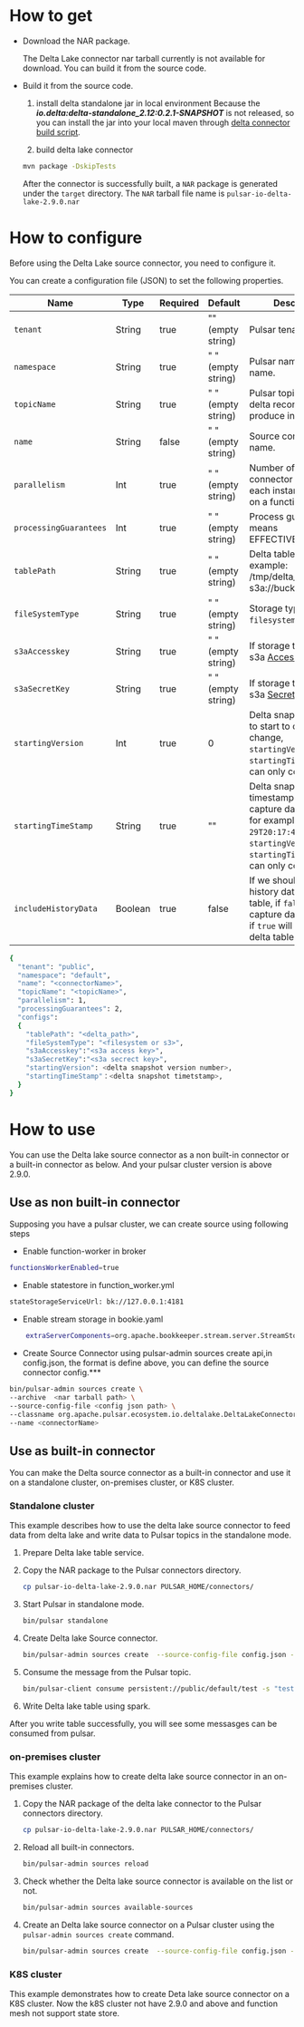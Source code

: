 # How to get 
- Download the NAR package.
   
  The Delta Lake connector nar tarball currently is not available for download. You can build it from the source code.
  
- Build it from the source code. 
  1. install delta standalone jar in local environment
Because the ***io.delta:delta-standalone_2.12:0.2.1-SNAPSHOT*** is not released, so you can install the jar into your local
maven through [delta connector build script](https://github.com/delta-io/connectors/blob/6b468dabcbea5e24a8f81887d2f6e855b2b63ed5/build.sbt#L376).
  
  2. build delta lake connector
    ```bash
    mvn package -DskipTests
    ```

    After the connector is successfully built, a `NAR` package is generated under the `target` directory. 
    The `NAR` tarball file name is `pulsar-io-delta-lake-2.9.0.nar` 

# How to configure
Before using the Delta Lake source connector, you need to configure it.

You can create a configuration file (JSON) to set the following properties.

| Name | Type|Required | Default | Description
|------|----------|----------|---------|-------------|
| `tenant` |String| true | "" (empty string) | Pulsar tenant name. |
| `namespace` | String| true | " " (empty string) | Pulsar namespace name. |
| `topicName` | String|true | " " (empty string) | Pulsar topic name, the delta record will produce into this topic. |
| `name` | String|false | " " (empty string) | Source connector name. |
| `parallelism` | Int|true | " " (empty string) | Number of source connector instances, each instance will run on a function worker. |
| `processingGuarantees` | Int|true | " " (empty string) | Process gurantees. 2 means EFFECTIVE_ONCE |
| `tablePath` | String|true | " " (empty string) | Delta table path for example: /tmp/delta_test or s3a://bucketname/path |
| `fileSystemType` | String|true | " " (empty string) | Storage type, `filesystem` or `s3` |
| `s3aAccesskey` | String|true | " " (empty string) | If storage type is `s3` s3a [Accesskey](https://aws.amazon.com/cn/console/) |
| `s3aSecretKey` | String|true | " " (empty string) | If storage type is `s3` s3a [SecretKey](https://aws.amazon.com/cn/console/) |
| `startingVersion` | Int|true | 0 | Delta snapshot version to start to capture data change, `startingVersion` and `startingTimeStamp`, you can only configure one |
| `startingTimeStamp` | String|true | "" | Delta snapshot timestamp to start to capture data change, for example `2021-09-29T20:17:46.384Z`, `startingVersion` and `startingTimeStamp`, you can only configure one  |
| `includeHistoryData` | Boolean |true | false | If we should include history data in the table, if `false` only capture data changes, if `true` will read all delta table history data|


```bash
{
  "tenant": "public",
  "namespace": "default",
  "name": "<connectorName>",
  "topicName": "<topicName>",
  "parallelism": 1,
  "processingGuarantees": 2,
  "configs":
  {
    "tablePath": "<delta_path>",
    "fileSystemType": "<filesystem or s3>",
    "s3aAccesskey":"<s3a access key>",
    "s3aSecretKey":"<s3a secrect key>",
    "startingVersion": <delta snapshot version number>,
    "startingTimeStamp"：<delta snapshot timetstamp>,
  }
}
```

# How to use
You can use the Delta lake source connector as a non built-in connector or a built-in connector as below. And your pulsar
cluster version is above 2.9.0. 

## Use as non built-in connector 
Supposing you have a pulsar cluster, we can create source using following steps 

* Enable function-worker in broker
```bash
functionsWorkerEnabled=true
```
* Enable statestore in function_worker.yml
```bash
stateStorageServiceUrl: bk://127.0.0.1:4181
```

* Enable stream storage in bookie.yaml
```bash
    extraServerComponents=org.apache.bookkeeper.stream.server.StreamStorageLifecycleComponent
```
* Create Source Connector using pulsar-admin sources create api,in config.json, 
the format is define above, you can define the source connector config.***

```bash
bin/pulsar-admin sources create \
--archive  <nar tarball path> \
--source-config-file <config json path> \
--classname org.apache.pulsar.ecosystem.io.deltalake.DeltaLakeConnectorSource \
--name <connectorName>
```

## Use as built-in connector
You can make the Delta source connector as a built-in connector and use it on a standalone cluster, on-premises cluster, or K8S cluster.

### Standalone cluster

This example describes how to use the delta lake source connector to feed data from delta lake and write data to Pulsar topics in the standalone mode.
1. Prepare Delta lake table service.

2. Copy the NAR package to the Pulsar connectors directory.
    ```bash
    cp pulsar-io-delta-lake-2.9.0.nar PULSAR_HOME/connectors/
    ```
3. Start Pulsar in standalone mode.

    ```bash
    bin/pulsar standalone
    ```
4. Create Delta lake Source connector.
    ```bash
    bin/pulsar-admin sources create  --source-config-file config.json --source-type deltalake
    ```
5. Consume the message from the Pulsar topic.
   
    ```bash
    bin/pulsar-client consume persistent://public/default/test -s "test-subs" -n 0
    ```

6. Write Delta lake table using spark.

 After you write table successfully, you will see some messasges can be consumed from pulsar.


### on-premises cluster
This example explains how to create delta lake source connector in an on-premises cluster.
1. Copy the NAR package of the delta lake connector to the Pulsar connectors directory.
     ```bash
     cp pulsar-io-delta-lake-2.9.0.nar PULSAR_HOME/connectors/
     ```
2. Reload all built-in connectors.
    ```bash
    bin/pulsar-admin sources reload
    ```
3. Check whether the Delta lake source connector is available on the list or not.
   ```bash
   bin/pulsar-admin sources available-sources
   ```
4. Create an Delta lake source connector on a Pulsar cluster using the `pulsar-admin sources create` command.
  
    ```bash
    bin/pulsar-admin sources create  --source-config-file config.json --source-type deltalake
    ```                      


### K8S cluster
This example demonstrates how to create Deta lake source connector on a K8S cluster.
Now the k8S cluster not have 2.9.0 and above and function mesh not support state store.



